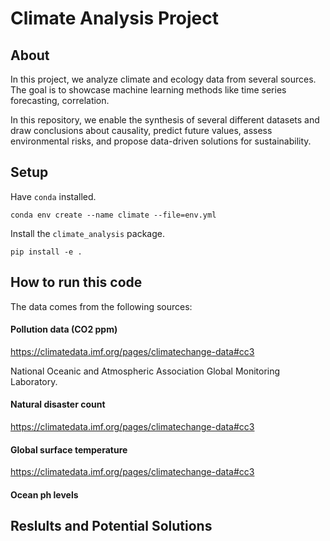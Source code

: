# Climate Analysis Project

## About

In this project, we analyze climate and ecology data from several sources. The goal is to showcase machine learning methods like time series forecasting, correlation.

In this repository, we enable the synthesis of several different datasets and draw conclusions about causality, predict future values, assess environmental risks, and propose data-driven solutions for sustainability.

## Setup

Have `conda` installed.

`conda env create --name climate --file=env.yml`

Install the `climate_analysis` package.

`pip install -e .`


## How to run this code

The data comes from the following sources:

#### Pollution data (CO2 ppm)
https://climatedata.imf.org/pages/climatechange-data#cc3

National Oceanic and Atmospheric Association Global Monitoring Laboratory.


#### Natural disaster count
https://climatedata.imf.org/pages/climatechange-data#cc3

#### Global surface temperature
https://climatedata.imf.org/pages/climatechange-data#cc3

#### Ocean ph levels




## Reslults and Potential Solutions


